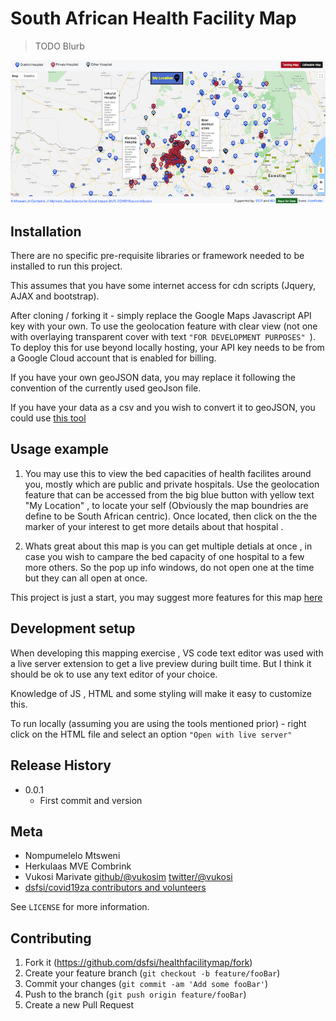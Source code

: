 # South African Health Facility Map
>  TODO Blurb

![](images/updatedmap.png)

## Installation

There are no specific pre-requisite libraries or framework needed to be installed to run this project. 

This assumes that you have some internet access for cdn scripts (Jquery, AJAX and bootstrap). 

After cloning / forking it - simply replace the Google Maps Javascript API key with your own. To use the geolocation feature with clear view (not one with overlaying transparent cover with text  `"FOR DEVELOPMENT PURPOSES" `). To deploy this for use beyond locally hosting, your API key needs to be from a Google Cloud account that is enabled for billing. 

If you have your own geoJSON data, you may replace it following the convention of the currently used geoJson file.

If you have your data as a csv and you wish to convert it to geoJSON, you could use [this tool](https://www.convertcsv.com/csv-to-geojson.htm)  

## Usage example

1. You may use this to view the bed capacities of health facilites around you, mostly which are public and private hospitals. Use the geolocation feature that can be accessed from the big blue button with yellow text "My Location" , to locate your self (Obviously the map boundries are define to be South African centric). 
Once located, then click on the the marker of your interest to get more details about that hospital . 

2. Whats great about this map is you can get multiple detials at once , in case you wish to campare the bed capacity of one hospital to a few more others. So the pop up info windows, do not open one at the time but they can all open at once. 

This project is just a start, you may suggest more features for this map [here](https://docs.google.com/forms/d/e/1FAIpQLSeMm5zm-syGnw-l06QV2q6caFtNldS3nBsAoIPzs3G2e4-ncg/viewform)


## Development setup

When developing this mapping exercise , VS code text editor was used  with a live server extension  to get a live preview during built time. But I think it should be ok to use any text editor of your choice. 

Knowledge of JS , HTML and some styling will make it easy to customize this. 

To run locally (assuming you are using the tools mentioned prior) - right click on the HTML file and select an option  `"Open with live server" `

## Release History

* 0.0.1
    * First commit and version

## Meta

- Nompumelelo Mtsweni
- Herkulaas MVE Combrink
- Vukosi Marivate [github/@vukosim](https://github.com/vukosim) [twitter/@vukosi](https://twitter.com/vukosi)
- [dsfsi/covid19za contributors and volunteers](https://github.com/dsfsi/covid19za)

See ``LICENSE`` for more information.

## Contributing

1. Fork it (<https://github.com/dsfsi/healthfacilitymap/fork>)
2. Create your feature branch (`git checkout -b feature/fooBar`)
3. Commit your changes (`git commit -am 'Add some fooBar'`)
4. Push to the branch (`git push origin feature/fooBar`)
5. Create a new Pull Request
